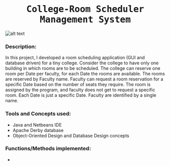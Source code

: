# <h1 align="center"><samp> College-Room Scheduler Management System </samp></h1>

![alt text](img.png)

### Description:
In this project, I developed a room scheduling application (GUI and database driven) for a tiny college. Consider the college to have only one building in which rooms are to be scheduled. The college can reserve one room per Date per faculty, for each Date the rooms are available. The rooms are reserved by Faculty name. Faculty can request a room reservation for a specific Date based on the number of seats they require. The room is assigned by the program, and faculty does not get to request a specific room. Each Date is just a specific Date. Faculty are identified by a single name. 

### Tools and Concepts used:
* Java and Netbeans IDE
* Apache Derby database
* Object-Oriented Design and Database Design concepts

### Functions/Methods implemented:
* 
